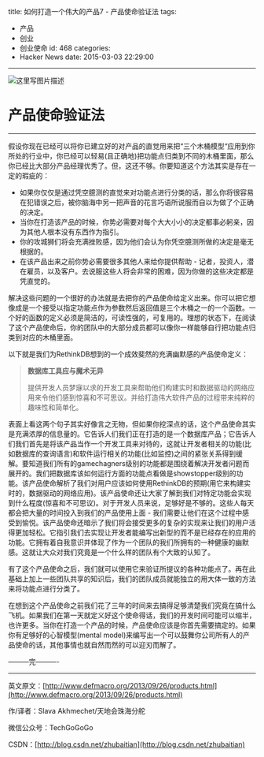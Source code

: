 title: 如何打造一个伟大的产品7 - 产品使命验证法
tags:
  - 产品
  - 创业
  - 创业使命
id: 468
categories:
  - Hacker News
date: 2015-03-03 22:29:00
---

<div id="article_content" class="article_content">&#13;
        <div class="markdown_views">

![这里写图片描述](http://img.blog.csdn.net/20150303221245863)

# 产品使命验证法

* * *

假设你现在已经可以将你已建立好的对产品的直觉用来把“三个木桶模型“应用到你所处的行业中，你已经可以轻易(且正确地)把功能点归类到不同的木桶里面，那么你已经比大部分产品经理优秀了。但，这还不够。你要知道这个方法其实是存在一定的瑕疵的：

*   如果你仅仅是通过凭空臆测的直觉来对功能点进行分类的话，那么你将很容易在犯错误之后，被你脑海中另一把声音的花言巧语所说服而自以为做了个正确的决定。
*   当你在打造该产品的时候，你势必需要对每个大大小小的决定都事必躬亲，因为其他人根本没有东西作为指引。
*   你的攻城狮们将会充满挫败感，因为他们会认为你凭空臆测所做的决定是毫无根据的。
*   在该产品出来之前你势必需要很多其他人来给你提供帮助 - 记者，投资人，潜在雇员，以及客户。去说服这些人将会非常的困难，因为你做的这些决定都是凭直觉的。

解决这些问题的一个很好的办法就是去把你的产品使命给定义出来。你可以把它想像成是一个接受以指定功能点作为参数然后返回值是三个木桶之一的一个函数。一个好的函数的定义必须是简洁的，可读性强的，可复用的。理想的状态下，在阅读了这个产品使命后，你的团队中的大部分成员都可以像你一样能够自行把功能点归类到对应的木桶里面。

以下就是我们为RethinkDB想到的一个成效斐然的充满幽默感的产品使命定义：

> **数据库工具应与魔术无异** 
> 
>   提供开发人员梦寐以求的开发工具来帮助他们构建实时和数据驱动的网络应用来令他们感到惊喜和不可思议。并给打造伟大软件产品的过程带来纯粹的趣味性和简单化。

表面上看这两个句子其实好像言之无物，但如果你挖深点的话，这个产品使命其实是充满浓厚的信息量的。它告诉人们我们正在打造的是一个数据库产品；它告诉人们我们首先是将该产品当作一个开发工具来对待的，这就让开发者相关的功能(比如数据库的查询语言)和软件运行相关的功能(比如监控)之间的紧张关系得到缓解。要知道我们所有的gamechagners级别的功能都是围绕着解决开发者问题而展开的。我们把数据库该如何运行方面的功能点看做是showstopper级别的功能。该产品使命解析了我们对用户应该如何使用RethinkDB的预期(用它来构建实时的，数据驱动的网络应用)。该产品使命还让大家了解到我们对特定功能会实现到什么程度(惊喜和不可思议)。对于开发人员来说，足够好是不够的。这些人每天都会把大量的时间投入到我们的产品使用上面 - 我们需要让他们在这个过程中感受到愉悦。该产品使命还暗示了我们将会接受更多的复杂的实现来让我们的用户活得更加轻松。它指引我们去实现让开发者能编写出新型的而不是已经存在的应用的功能。它拥有着自我意识并体现了作为一个团队的我们所拥有的一种健康的幽默感。这就让大众对我们究竟是一个什么样的团队有个大致的认知了。

有了这个产品使命之后，我们就可以使用它来验证所提议的各种功能点了。再在此基础上加上一些团队共享的知识后，我们的团队成员就能独立的用大体一致的方法来将功能点进行分类了。

在想到这个产品使命之前我们花了三年的时间来去搞得足够清楚我们究竟在搞什么飞机。如果我们在第一天就定义好这个使命得话，我们的开发时间可能可以缩半，也许更多。当你在打造一个产品的时候，产品使命应该是你首先需要搞定的。如果你有足够好的心智模型(mental model)来编写出一个可以鼓舞你公司所有人的产品使命的话，其他事情也就自然而然的可以迎刃而解了。

———完———-

* * *

英文原文：[http://www.defmacro.org/2013/09/26/products.html](http://www.defmacro.org/2013/09/26/products.html)  

作/译者：Slava Akhmechet/天地会珠海分舵  

微信公众号：TechGoGoGo  

CSDN：[http://blog.csdn.net/zhubaitian](http://blog.csdn.net/zhubaitian)
</div>&#13;
        <script type="text/javascript"><![CDATA[
            $(function () {
                $('pre.prettyprint code').each(function () {
                    var lines = $(this).text().split('n').length;
                    var $numbering = $('<ul/>').addClass('pre-numbering').hide();
                    $(this).addClass('has-numbering').parent().append($numbering);
                    for (i = 1; i <= lines; i++) {
                        $numbering.append($('<li/>').text(i));
                    };
                    $numbering.fadeIn(1700);
                });
            });
        ]]></script></div>